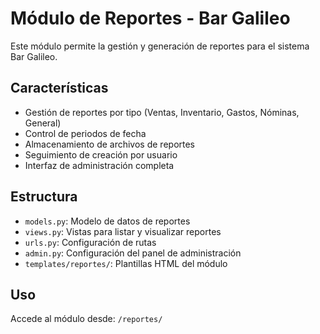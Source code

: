 # Módulo de Reportes - Bar Galileo

Este módulo permite la gestión y generación de reportes para el sistema Bar Galileo.

## Características

- Gestión de reportes por tipo (Ventas, Inventario, Gastos, Nóminas, General)
- Control de periodos de fecha
- Almacenamiento de archivos de reportes
- Seguimiento de creación por usuario
- Interfaz de administración completa

## Estructura

- `models.py`: Modelo de datos de reportes
- `views.py`: Vistas para listar y visualizar reportes
- `urls.py`: Configuración de rutas
- `admin.py`: Configuración del panel de administración
- `templates/reportes/`: Plantillas HTML del módulo

## Uso

Accede al módulo desde: `/reportes/`

